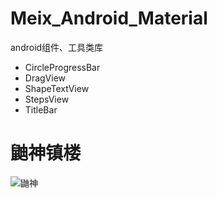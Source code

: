 # Meix_Android_Material

android组件、工具类库

* CircleProgressBar
* DragView
* ShapeTextView
* StepsView
* TitleBar
# 鼬神镇楼
![鼬神](https://pics2.baidu.com/feed/c8177f3e6709c93dbc1307b8871a66dbd000544e.jpeg?token=3d9146835216d480efe67bdd82a00185)